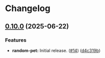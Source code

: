 # Changelog

## [0.10.0](https://github.com/SourceRootLabs/srl-terraform-modules/compare/random-pet-v0.9.9...random-pet-v0.10.0) (2025-06-22)


### Features

* **random-pet:** Initial release. ([#14](https://github.com/SourceRootLabs/srl-terraform-modules/issues/14)) ([d4c319b](https://github.com/SourceRootLabs/srl-terraform-modules/commit/d4c319be78d26ea9be828fd339f59717db55bf0d))
